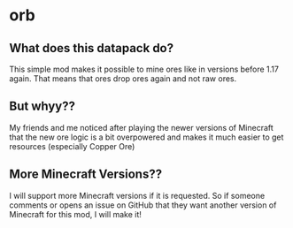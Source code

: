 # orb

## What does this datapack do?
This simple mod makes it possible to mine ores like in versions before 1.17 again. That means that ores drop ores again and not raw ores.

## But whyy??
My friends and me noticed after playing the newer versions of Minecraft that the new ore logic is a bit overpowered and makes it much easier to get resources (especially Copper Ore)

## More Minecraft Versions??
I will support more Minecraft versions if it is requested. So if someone comments or opens an issue on GitHub that they want another version of Minecraft for this mod, I will make it!


